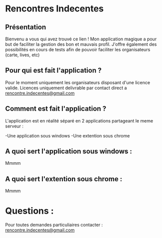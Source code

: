 
# Rencontres Indecentes

## Présentation
Bienvenu a vous qui avez trouvé ce lien !
Mon application magique a pour but de faciliter la gestion des bon et mauvais profil.
J'offre également des possibilités en cours de tests afin de pouvoir faciliter les organisateurs (carte, lives, etc)

## Pour qui est fait l'application ?
Pour le moment uniquement les organisateurs disposant d'une licence valide.
Licences uniquement delivrable par contact direct a rencontre.indecentes@gmail.com

## Comment est fait l'application ?

L'application est en réalité séparé en 2 applications partageant le meme serveur :

-Une application sous windows
-Une extention sous chrome

## A quoi sert l'application sous windows :

Mmmm


## A quoi sert l'extention sous chrome :

Mmmm

# Questions :

Pour toutes demandes particuliaires contacter : rencontre.indecentes@gmail.com
